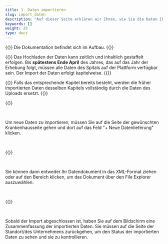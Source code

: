 ```yaml
---
title: 1. Daten importieren
slug: import_daten
description: "Auf dieser Seite erklären wir Ihnen, wie Sie die Daten Ihrer Krankenhausseite auf die SpiGes-Plattform importieren können."
keywords: []
weight: 20
type: docs
---
```


{{<alert color="info">}}
Die Dokumentation befindet sich im Aufbau.
{{</alert>}}

{{<alert color="info">}}
Das Hochladen der Daten kann zeitlich und inhaltlich gestaffelt erfolgen. Bis <B> spätestens Ende April</B> des Jahres, das auf das Jahr der Erhebung folgt, müssen alle Daten des Spitals auf der Plattform verfügbar sein. Der Import der Daten erfolgt kapitelweise.
{{</alert>}}

{{<alert color="warning">}}
Falls das entsprechende Kapitel bereits besteht, werden die früher importierten Daten desselben Kapitels vollständig durch die Daten des Uploads ersetzt.
{{</alert>}}

{{<insertImage image="import_donnees.png" class="edge max-w-90">}}

&nbsp;

Um neue Daten zu importieren, müssen Sie auf die Seite der gewünschten Krankenhausseite gehen und dort auf das Feld "+ Neue Datenlieferung" klicken.

&nbsp;

{{<insertImage image="import_xml.png" class="edge max-w-90">}}

&nbsp;

Sie können dann entweder Ihr Datendokument in das XML-Format ziehen oder auf den Bereich klicken, um das Dokument über den File Explorer auszuwählen.

&nbsp;

{{<insertImage image="fin_import.png" class="edge max-w-90">}}

&nbsp;

Sobald der Import abgeschlossen ist, haben Sie auf dem Bildschirm eine Zusammenfassung der importierten Daten.
Sie müssen auf die Seite der Standort/des Unternehmens zurückgehen, um den Status der importierten Daten zu sehen und sie zu kontrollieren.